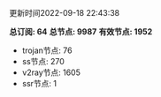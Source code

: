更新时间2022-09-18 22:43:38

**总订阅: 64**
**总节点: 9987**
**有效节点: 1952**
- trojan节点: 76
- ss节点: 270
- v2ray节点: 1605
- ssr节点: 1
